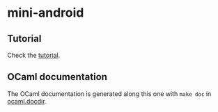 mini-android
============

Tutorial
--------

Check the [tutorial](tutorial.html).

OCaml documentation
-------------------

The OCaml documentation is generated along this one with `make doc` in
[ocaml.docdir](../ocaml.docdir/index.html).
